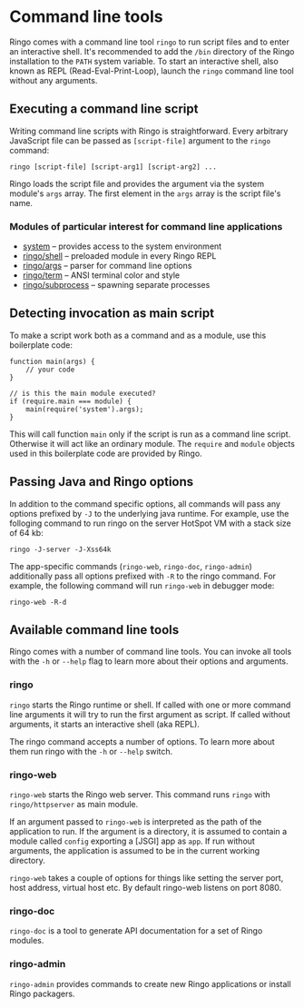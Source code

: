 # Command line tools

Ringo comes with a command line tool `ringo` to run script files and to enter an interactive shell. It's recommended
to add the `/bin` directory of the Ringo installation to the `PATH` system variable. To start an interactive shell,
also known as REPL (Read-Eval-Print-Loop), launch the `ringo` command line tool without any arguments.

<script type="text/javascript" src="https://asciinema.org/a/14076.js" id="asciicast-14076" data-speed="2" async></script>

## Executing a command line script

Writing command line scripts with Ringo is straightforward. Every arbitrary JavaScript file can be passed as `[script-file]`
argument to the `ringo` command:

`ringo [script-file] [script-arg1] [script-arg2] ...`

Ringo loads the script file and provides the argument via the system module's `args` array. The first element in the
`args` array is the script file's name.

### Modules of particular interest for command line applications

  * [system](/api/master/system/) &ndash; provides access to the system environment
  * [ringo/shell](/api/master/ringo/shell/) &ndash; preloaded module in every Ringo REPL
  * [ringo/args](/api/master/ringo/args/) &ndash; parser for command line options
  * [ringo/term](/api/master/ringo/term/) &ndash; ANSI terminal color and style
  * [ringo/subprocess](/api/master/ringo/subprocess/) &ndash; spawning separate processes

## Detecting invocation as main script

To make a script work both as a command and as a module, use this boilerplate code:

    function main(args) {
        // your code
    }

    // is this the main module executed?
    if (require.main === module) {
        main(require('system').args);
    }

This will call function `main` only if the script is run as a command line script. Otherwise it will act like an
ordinary module. The `require` and `module` objects used in this boilerplate code are provided by Ringo.

## Passing Java and Ringo options

In addition to the command specific options, all commands will pass any options prefixed by `-J` to the underlying java runtime. For example, use the folloging command to run ringo on the server HotSpot VM with a stack size of 64 kb:

    ringo -J-server -J-Xss64k

The app-specific commands (`ringo-web`, `ringo-doc`, `ringo-admin`) additionally pass all options prefixed with `-R` to the ringo command. For example, the following command will run `ringo-web` in debugger mode:

    ringo-web -R-d

## Available command line tools

Ringo comes with a number of command line tools. You can invoke all tools with the `-h` or `--help` flag to learn more about their options and arguments.

### ringo

`ringo` starts the Ringo runtime or shell. If called with one or more command line arguments it will try to run the first argument as script. If called without arguments, it starts an interactive shell (aka REPL).

The ringo command accepts a number of options. To learn more about them run ringo with the `-h` or `--help` switch.

### ringo-web

`ringo-web` starts the Ringo web server. This command runs `ringo` with `ringo/httpserver` as main module.

If an argument passed to `ringo-web` is interpreted as the path of the application to run. If the argument is a directory, it is assumed to contain a module called `config` exporting a [JSGI] app as `app`. If run without arguments, the application is assumed to be in the current working directory.

`ringo-web` takes a couple of options for things like setting the server port, host address, virtual host etc. By default ringo-web listens on port 8080.

### ringo-doc

`ringo-doc` is a tool to generate API documentation for a set of Ringo modules.

### ringo-admin

`ringo-admin` provides commands to create new Ringo applications or install Ringo packagers.


